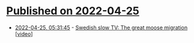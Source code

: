 # [Published on 2022-04-25](index.md)

* [2022-04-25, 05:31:45](https://news.ycombinator.com/item?id=31150996) - [Swedish slow TV: The great moose migration [video]](https://www.svtplay.se/video/34674835/den-stora-algvandringen/den-stora-algvandringen-sasong-4-24-apr-00-00)
